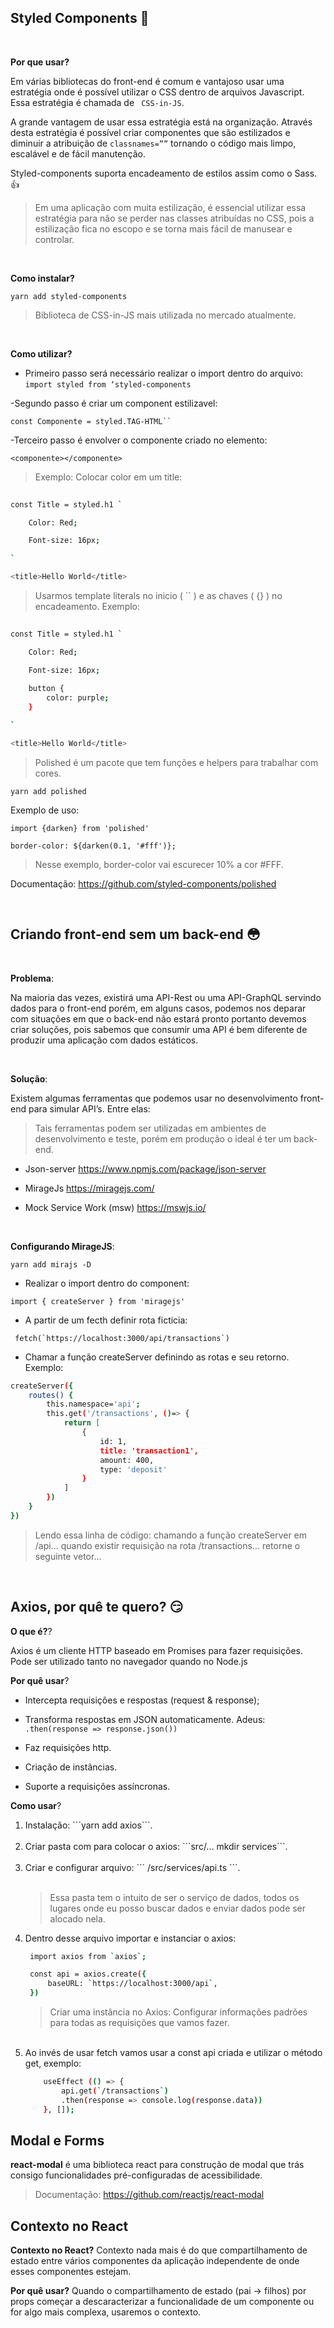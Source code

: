## Styled Components :art: 

<br> 

<b>Por que usar?</b> 

Em várias bibliotecas do front-end é comum e vantajoso usar uma estratégia onde é possível utilizar o CSS dentro de arquivos Javascript. Essa estratégia é chamada de ``` CSS-in-JS```. 

A grande vantagem de usar essa estratégia está na organização. Através desta estratégia é possível criar componentes que são estilizados e diminuir a atribuição de ```classnames=””``` tornando o código mais limpo, escalável e de fácil manutenção. 

Styled-components suporta encadeamento de estilos assim como o Sass. :+1: 

> Em uma aplicação com muita estilização, é essencial utilizar essa estratégia para não se perder nas classes atribuídas no CSS, pois a estilização fica no escopo e se torna mais fácil de manusear e controlar. 

<br> 

<b>Como instalar?</b> 

``` yarn add styled-components ```  

> Biblioteca de CSS-in-JS mais utilizada no mercado atualmente. 

<br> 

<b> Como utilizar? </b> 

- Primeiro passo será necessário realizar o import dentro do arquivo: 
```import styled from ‘styled-components``` 

-Segundo passo é criar um component estilizavel: 

```const Componente = styled.TAG-HTML`` ``` 

-Terceiro passo é envolver o componente criado no elemento: 

```<componente></componente>``` 
<br> 

> Exemplo: Colocar color em um title: 

 
```bash
 
const Title = styled.h1 ` 

	Color: Red; 

	Font-size: 16px; 

` 

<title>Hello World</title> 

``` 

> Usarmos template literals no inicio ( `` ) e as chaves ( {} ) no encadeamento. Exemplo:

```bash
 
const Title = styled.h1 ` 

	Color: Red; 

	Font-size: 16px; 
    
    button {
        color: purple;
    }

` 

<title>Hello World</title> 

``` 

> Polished é um pacote que tem funções e helpers para trabalhar com cores.

```yarn add polished ```

Exemplo de uso:

```import {darken} from 'polished'```

``` border-color: ${darken(0.1, '#fff')}; ```

> Nesse exemplo, border-color vai escurecer 10% a cor #FFF.

Documentação: https://github.com/styled-components/polished

<br>

## Criando front-end sem um back-end :flushed:

<br> 

<b>Problema</b>: 

Na maioria das vezes, existirá uma API-Rest ou uma API-GraphQL servindo dados para o front-end porém, em alguns casos, podemos nos deparar com situações em que o back-end não estará pronto portanto devemos criar soluções, pois sabemos que consumir uma API é bem diferente de produzir uma aplicação com dados estáticos. 

<br> 

<b>Solução</b>: 

Existem algumas ferramentas que podemos usar no desenvolvimento front-end para simular API’s. Entre elas: 

> Tais ferramentas podem ser utilizadas em ambientes de desenvolvimento e teste, porém em produção o ideal é ter um back-end. 

- Json-server https://www.npmjs.com/package/json-server 

- MirageJs  https://miragejs.com/ 

- Mock Service Work (msw) https://mswjs.io/ 

<br> 

<b>Configurando MirageJS</b>:

```yarn add mirajs -D```

- Realizar o import dentro do component:

``` import { createServer } from 'miragejs' ```

- A partir de um fecth definir rota ficticia:

```  fetch(`https://localhost:3000/api/transactions`) ```

- Chamar a função createServer definindo as rotas e seu retorno. Exemplo:

```bash
createServer({
	routes() {
		this.namespace='api'; 
		this.get('/transactions', ()=> {
			return [
				{
					id: 1,
					title: 'transaction1',
					amount: 400,
					type: 'deposit'
				}
			]
		})
	}
})
```

> Lendo essa linha de código:
> chamando a função createServer em /api...
> quando existir requisição na rota /transactions...
> retorne o seguinte vetor...

<br>

## Axios, por quê te quero? :smirk:

<b>O que é?</b>?

Axios é um cliente HTTP baseado em Promises para fazer requisições. Pode ser utilizado tanto no navegador quando no Node.js

<b>Por quê usar</b>?

- Intercepta requisições e respostas (request & response);

- Transforma respostas em JSON automaticamente. Adeus: ``` .then(response => response.json()) ```

- Faz requisições http.

- Criação de instâncias.

- Suporte a requisições assíncronas.

<b>Como usar</b>?

<ol>
<li>Instalação: ```yarn add axios```.</li><br>

<li>Criar pasta com para colocar o axios: ```src/... mkdir services```.</li><br>

<li>Criar e configurar arquivo: ``` /src/services/api.ts ```.</li><br>

> Essa pasta tem o intuito de ser o serviço de dados, todos os lugares onde eu posso buscar dados e enviar dados pode ser alocado nela.

<li>Dentro desse arquivo importar e instanciar o axios:

```bash
 import axios from `axios`;

 const api = axios.create({
	 baseURL: `https://localhost:3000/api`,
 })
```

> Criar uma instância no Axios: Configurar informações padrões para todas as requisições que vamos fazer.

</li><br>

<li>Ao invés de usar fetch vamos usar a const api criada e utilizar o método get, exemplo:</li>

```bash
    useEffect (() => {
        api.get(`/transactions`)
        .then(response => console.log(response.data))
    }, []);
```
</ol>

## Modal e Forms 

<b>react-modal</b> é uma biblioteca react para construção de modal que trás consigo funcionalidades pré-configuradas de acessibilidade.

> Documentação: https://github.com/reactjs/react-modal

## Contexto no React 

<b>Contexto no React?</b>
Contexto nada mais é do que compartilhamento de estado entre vários componentes da aplicação independente de onde esses componentes estejam.

<b>Por quê usar?</b>
Quando o compartilhamento de estado (pai -> filhos) por props começar a descaracterizar a funcionalidade de um componente ou for algo mais complexa, usaremos o contexto.










